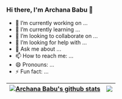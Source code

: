 ### Hi there, I'm Archana Babu 👋
- 🔭 I’m currently working on ...
- 🌱 I’m currently learning ...
- 👯 I’m looking to collaborate on ...
- 🤔 I’m looking for help with ...
- 💬 Ask me about ...
- 📫 How to reach me: ...
- 😄 Pronouns: ...
- ⚡ Fun fact: ...

| <a href="https://github.com/archanababu?tab=repositories"><img align="center" src="https://github-readme-stats.vercel.app/api?username=archanababu&show_icons=true&include_all_commits=true&theme=buefy&hide_border=true" alt="Archana Babu's github stats" /></a> | <a href="https://github.com/archanababu?tab=repositories"><img align="center" src="https://github-readme-stats.vercel.app/api/top-langs/?username=archanababu&layout=compact&theme=buefy&hide_border=true" /></a> |
| ------------- | ------------- |



<!--

**arcbabu/arcbabu** is a ✨ _special_ ✨ repository because its `README.md` (this file) appears on your GitHub profile.

Here are some ideas to get you started:

- 🔭 I’m currently working on ...
- 🌱 I’m currently learning ...
- 👯 I’m looking to collaborate on ...
- 🤔 I’m looking for help with ...
- 💬 Ask me about ...
- 📫 How to reach me: ...
- 😄 Pronouns: ...
- ⚡ Fun fact: ...
-->
